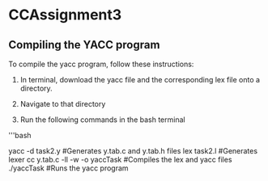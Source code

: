 # CCAssignment3

## Compiling the YACC program

To compile the yacc program, follow these instructions:

1. In terminal, download the yacc file and the corresponding lex file onto a directory.

2. Navigate to that directory

3. Run the following commands in the bash terminal

'''bash

yacc -d task2.y                     #Generates y.tab.c and y.tab.h files
lex task2.l                         #Generates lexer
cc y.tab.c -ll -w -o yaccTask       #Compiles the lex and yacc files
./yaccTask                          #Runs the yacc program

